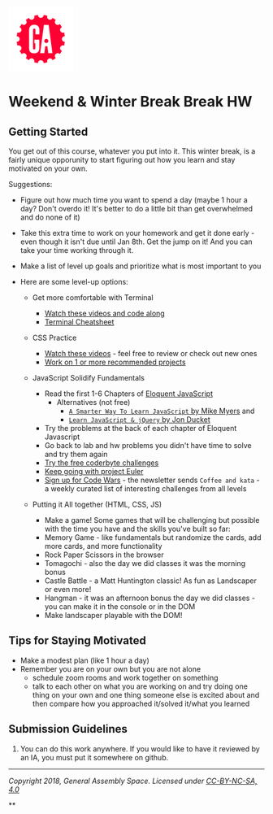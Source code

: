 [![General Assembly Logo](/ga_cog.png)](https://generalassemb.ly)

# Weekend & Winter Break Break HW

## Getting Started

You get out of this course, whatever you put into it. This winter break, is a fairly unique opporunity to start figuring out how you learn and stay motivated on your own.

Suggestions:

  - Figure out how much time you want to spend a day (maybe 1 hour a day? Don't overdo it! It's better to do a little bit than get overwhelmed and do none of it)
  - Take this extra time to work on your homework and get it done early - even though it isn't due until Jan 8th. Get the jump on it! And you can take your time working through it.
  - Make a list of level up goals and prioritize what is most important to you

- Here are some level-up options:

  - Get more comfortable with Terminal
    - [Watch these videos and code along](https://www.youtube.com/playlist?list=PLdnONIhPScSToZztXRHyKZTQEsE30luMx)
    - [Terminal Cheatsheet](../../cheatsheets/Terminal-Cheatsheet.md)

  - CSS Practice
    - [Watch these videos](../../cheatsheets/HTML-CSS-Review-Videos.md) - feel free to review or check out new ones
    - [Work on 1 or more recommended projects](../../cheatsheets/HTML-CSS-Review-Videos.md#recommended-projects)

  - JavaScript Solidify Fundamentals
    - Read the first 1-6 Chapters of [Eloquent JavaScript](https://eloquentjavascript.net/)
        - Alternatives (not free)
          - [`A Smarter Way To Learn JavaScript` by Mike Myers](http://www.asmarterwaytolearn.com/js/index-of-exercises.html) and
          - [`Learn JavaScript & jQuery` by Jon Ducket](http://javascriptbook.com/)
    - Try the problems at the back of each chapter of Eloquent Javascript
    - Go back to lab and hw problems you didn't have time to solve and try them again
    - [Try the free coderbyte challenges](https://coderbyte.com/challenges)
    - [Keep going with project Euler](https://projecteuler.net/archives)
    - [Sign up for Code Wars](www.codewars.com/r/bEqEeQ) - the newsletter sends `Coffee and kata` - a weekly curated list of interesting challenges from all levels

  - Putting it All together (HTML, CSS, JS)
    - Make a game! Some games that will be challenging but possible with the time you have and the skills you've built so far:
     - Memory Game - like fundamentals but randomize the cards, add more cards, and more functionality
     - Rock Paper Scissors in the browser
     - Tomagochi - also the day we did classes it was the morning bonus
     - Castle Battle - a Matt Huntington classic! As fun as Landscaper or even more!
     - Hangman - it was an afternoon bonus the day we did classes - you can make it in the console or in the DOM
     - Make landscaper playable with the DOM!



## Tips for Staying Motivated
  - Make a modest plan (like 1 hour a day)
  - Remember you are on your own but you are not alone
    - schedule zoom rooms and work together on something
    - talk to each other on what you are working on and try doing one thing on your own and one thing someone else is excited about and then compare how you approached it/solved it/what you learned

## Submission Guidelines

1. You can do this work anywhere. If you would like to have it reviewed by an IA, you must put it somewhere on github.

---

*Copyright 2018, General Assembly Space. Licensed under [CC-BY-NC-SA, 4.0](https://creativecommons.org/licenses/by-nc-sa/4.0/)*

**